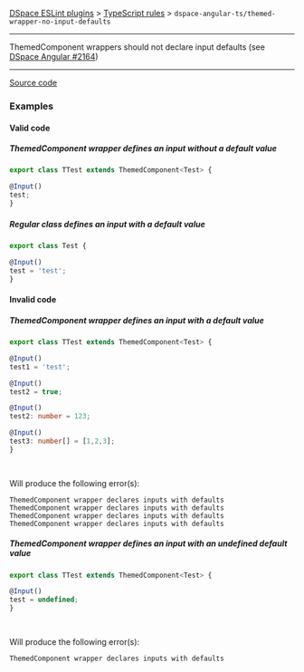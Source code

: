 [DSpace ESLint plugins](../../../../lint/README.md) > [TypeScript rules](../index.md) > `dspace-angular-ts/themed-wrapper-no-input-defaults`
_______

ThemedComponent wrappers should not declare input defaults (see [DSpace Angular #2164](https://github.com/DSpace/dspace-angular/pull/2164))

_______

[Source code](../../../../lint/src/rules/ts/themed-wrapper-no-input-defaults.ts)



### Examples


#### Valid code
    
##### ThemedComponent wrapper defines an input without a default value
        
```typescript
export class TTest extends ThemedComponent<Test> {

@Input()
test;
}
```
        
    
##### Regular class defines an input with a default value
        
```typescript
export class Test {

@Input()
test = 'test';
}
```
        
    



#### Invalid code 
    
##### ThemedComponent wrapper defines an input with a default value
        
```typescript
export class TTest extends ThemedComponent<Test> {

@Input()
test1 = 'test';

@Input()
test2 = true;

@Input()
test2: number = 123;

@Input()
test3: number[] = [1,2,3];
}

        

```
Will produce the following error(s):
```
ThemedComponent wrapper declares inputs with defaults
ThemedComponent wrapper declares inputs with defaults
ThemedComponent wrapper declares inputs with defaults
ThemedComponent wrapper declares inputs with defaults
```
        
    
##### ThemedComponent wrapper defines an input with an undefined default value
        
```typescript
export class TTest extends ThemedComponent<Test> {

@Input()
test = undefined;
}

        

```
Will produce the following error(s):
```
ThemedComponent wrapper declares inputs with defaults
```
        
    

